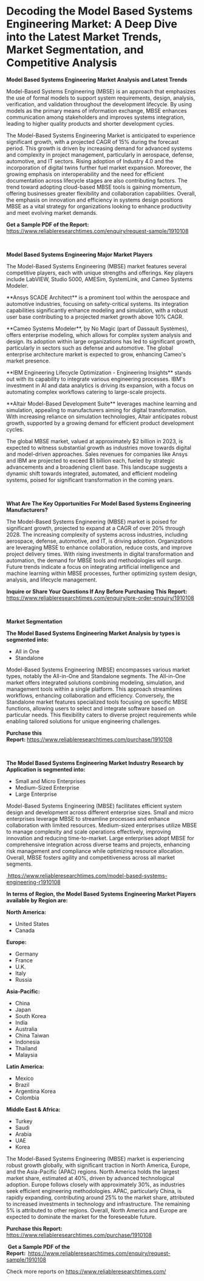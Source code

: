 <p><h1>Decoding the Model Based Systems Engineering Market: A Deep Dive into the Latest Market Trends, Market Segmentation, and Competitive Analysis</h1></p><p><strong>Model Based Systems Engineering Market Analysis and Latest Trends</strong></p>
<p><p>Model-Based Systems Engineering (MBSE) is an approach that emphasizes the use of formal models to support system requirements, design, analysis, verification, and validation throughout the development lifecycle. By using models as the primary means of information exchange, MBSE enhances communication among stakeholders and improves systems integration, leading to higher quality products and shorter development cycles.</p><p>The Model-Based Systems Engineering Market is anticipated to experience significant growth, with a projected CAGR of 15% during the forecast period. This growth is driven by increasing demand for advanced systems and complexity in project management, particularly in aerospace, defense, automotive, and IT sectors. Rising adoption of Industry 4.0 and the incorporation of digital twins further fuel market expansion. Moreover, the growing emphasis on interoperability and the need for efficient documentation across lifecycle stages are also contributing factors. The trend toward adopting cloud-based MBSE tools is gaining momentum, offering businesses greater flexibility and collaboration capabilities. Overall, the emphasis on innovation and efficiency in systems design positions MBSE as a vital strategy for organizations looking to enhance productivity and meet evolving market demands.</p></p>
<p><strong>Get a Sample PDF of the Report:&nbsp;</strong> <a href="https://www.reliableresearchtimes.com/enquiry/request-sample/1910108?utm_campaign=3016&utm_medium=2&utm_source=Github&utm_content=ia&utm_term=10032025&utm_id=model-based-systems-engineering">https://www.reliableresearchtimes.com/enquiry/request-sample/1910108</a></p>
<p>&nbsp;</p>
<p><strong>Model Based Systems Engineering Major Market Players</strong></p>
<p><p>The Model-Based Systems Engineering (MBSE) market features several competitive players, each with unique strengths and offerings. Key players include LabVIEW, Studio 5000, AMESim, SystemLink, and Cameo Systems Modeler. </p><p>**Ansys SCADE Architect** is a prominent tool within the aerospace and automotive industries, focusing on safety-critical systems. Its integration capabilities significantly enhance modeling and simulation, with a robust user base contributing to a projected market growth above 10% CAGR.</p><p>**Cameo Systems Modeler**, by No Magic (part of Dassault Systèmes), offers enterprise modeling, which allows for complex system analysis and design. Its adoption within large organizations has led to significant growth, particularly in sectors such as defense and automotive. The global enterprise architecture market is expected to grow, enhancing Cameo's market presence.</p><p>**IBM Engineering Lifecycle Optimization - Engineering Insights** stands out with its capability to integrate various engineering processes. IBM's investment in AI and data analytics is driving its expansion, with a focus on automating complex workflows catering to large-scale projects.</p><p>**Altair Model-Based Development Suite** leverages machine learning and simulation, appealing to manufacturers aiming for digital transformation. With increasing reliance on simulation technologies, Altair anticipates robust growth, supported by a growing demand for efficient product development cycles.</p><p>The global MBSE market, valued at approximately $2 billion in 2023, is expected to witness substantial growth as industries move towards digital and model-driven approaches. Sales revenues for companies like Ansys and IBM are projected to exceed $1 billion each, fueled by strategic advancements and a broadening client base. This landscape suggests a dynamic shift towards integrated, automated, and efficient modeling systems, poised for significant transformation in the coming years.</p></p>
<p>&nbsp;</p>
<p><strong>What Are The Key Opportunities For Model Based Systems Engineering Manufacturers?</strong></p>
<p><p>The Model-Based Systems Engineering (MBSE) market is poised for significant growth, projected to expand at a CAGR of over 20% through 2028. The increasing complexity of systems across industries, including aerospace, defense, automotive, and IT, is driving adoption. Organizations are leveraging MBSE to enhance collaboration, reduce costs, and improve project delivery times. With rising investments in digital transformation and automation, the demand for MBSE tools and methodologies will surge. Future trends indicate a focus on integrating artificial intelligence and machine learning within MBSE processes, further optimizing system design, analysis, and lifecycle management.</p></p>
<p><strong>Inquire or Share Your Questions If Any Before Purchasing This Report:</strong> <a href="https://www.reliableresearchtimes.com/enquiry/pre-order-enquiry/1910108?utm_campaign=3016&utm_medium=2&utm_source=Github&utm_content=ia&utm_term=10032025&utm_id=model-based-systems-engineering">https://www.reliableresearchtimes.com/enquiry/pre-order-enquiry/1910108</a></p>
<p>&nbsp;</p>
<p><strong>Market Segmentation</strong></p>
<p><strong>The Model Based Systems Engineering Market Analysis by types is segmented into:</strong></p>
<p><ul><li>All in One</li><li>Standalone</li></ul></p>
<p><p>Model-Based Systems Engineering (MBSE) encompasses various market types, notably the All-in-One and Standalone segments. The All-in-One market offers integrated solutions combining modeling, simulation, and management tools within a single platform. This approach streamlines workflows, enhancing collaboration and efficiency. Conversely, the Standalone market features specialized tools focusing on specific MBSE functions, allowing users to select and integrate software based on particular needs. This flexibility caters to diverse project requirements while enabling tailored solutions for unique engineering challenges.</p></p>
<p><strong>Purchase this Report:&nbsp;</strong><a href="https://www.reliableresearchtimes.com/purchase/1910108?utm_campaign=3016&utm_medium=2&utm_source=Github&utm_content=ia&utm_term=10032025&utm_id=model-based-systems-engineering">https://www.reliableresearchtimes.com/purchase/1910108</a></p>
<p>&nbsp;</p>
<p><strong>The Model Based Systems Engineering Market Industry Research by Application is segmented into:</strong></p>
<p><ul><li>Small and Micro Enterprises</li><li>Medium-Sized Enterprise</li><li>Large Enterprise</li></ul></p>
<p><p>Model-Based Systems Engineering (MBSE) facilitates efficient system design and development across different enterprise sizes. Small and micro enterprises leverage MBSE to streamline processes and enhance collaboration with limited resources. Medium-sized enterprises utilize MBSE to manage complexity and scale operations effectively, improving innovation and reducing time-to-market. Large enterprises adopt MBSE for comprehensive integration across diverse teams and projects, enhancing risk management and compliance while optimizing resource allocation. Overall, MBSE fosters agility and competitiveness across all market segments.</p></p>
<p><a href="https://www.reliableresearchtimes.com/model-based-systems-engineering-r1910108?utm_campaign=3016&utm_medium=2&utm_source=Github&utm_content=ia&utm_term=10032025&utm_id=model-based-systems-engineering">&nbsp;https://www.reliableresearchtimes.com/model-based-systems-engineering-r1910108</a></p>
<p><strong>In terms of Region, the Model Based Systems Engineering Market Players available by Region are:</strong></p>
<p>
    <p> <strong> North America: </strong>
        <ul>
            <li>United States</li>
            <li>Canada</li>
        </ul>
        </p> 
    <p> <strong> Europe: </strong>
        <ul>
            <li>Germany</li>
            <li>France</li>
            <li>U.K.</li>
            <li>Italy</li>
            <li>Russia</li>
        </ul>
        </p> 
    <p> <strong> Asia-Pacific: </strong>
        <ul>
            <li>China</li>
            <li>Japan</li>
            <li>South Korea</li>
            <li>India</li>
            <li>Australia</li>
            <li>China Taiwan</li>
            <li>Indonesia</li>
            <li>Thailand</li>
            <li>Malaysia</li>
        </ul>
        </p> 
    <p> <strong> Latin America: </strong>
        <ul>
            <li>Mexico</li>
            <li>Brazil</li>
            <li>Argentina Korea</li>
            <li>Colombia</li>
        </ul>
        </p> 
    <p> <strong> Middle East & Africa: </strong>
        <ul>
            <li>Turkey</li>
            <li>Saudi</li>
            <li>Arabia</li>
            <li>UAE</li>
            <li>Korea</li>
        </ul>
    </p>
    </p>
<p><p>The Model-Based Systems Engineering (MBSE) market is experiencing robust growth globally, with significant traction in North America, Europe, and the Asia-Pacific (APAC) regions. North America holds the largest market share, estimated at 40%, driven by advanced technological adoption. Europe follows closely with approximately 30%, as industries seek efficient engineering methodologies. APAC, particularly China, is rapidly expanding, contributing around 25% to the market share, attributed to increased investments in technology and infrastructure. The remaining 5% is attributed to other regions. Overall, North America and Europe are expected to dominate the market for the foreseeable future.</p></p>
<p><strong>Purchase this Report: </strong><a href="https://www.reliableresearchtimes.com/purchase/1910108?utm_campaign=3016&utm_medium=2&utm_source=Github&utm_content=ia&utm_term=10032025&utm_id=model-based-systems-engineering">https://www.reliableresearchtimes.com/purchase/1910108</a></p>
<p>&nbsp;<strong>Get a Sample PDF of the Report:&nbsp;&nbsp;</strong><a href="https://www.reliableresearchtimes.com/enquiry/request-sample/1910108?utm_campaign=3016&utm_medium=2&utm_source=Github&utm_content=ia&utm_term=10032025&utm_id=model-based-systems-engineering">https://www.reliableresearchtimes.com/enquiry/request-sample/1910108</a></p>
<p><strong></strong></p>
<p>Check more reports on <a href="https://www.reliableresearchtimes.com/?utm_campaign=3016&utm_medium=2&utm_source=Github&utm_content=ia&utm_term=10032025&utm_id=model-based-systems-engineering">https://www.reliableresearchtimes.com/</a></p>